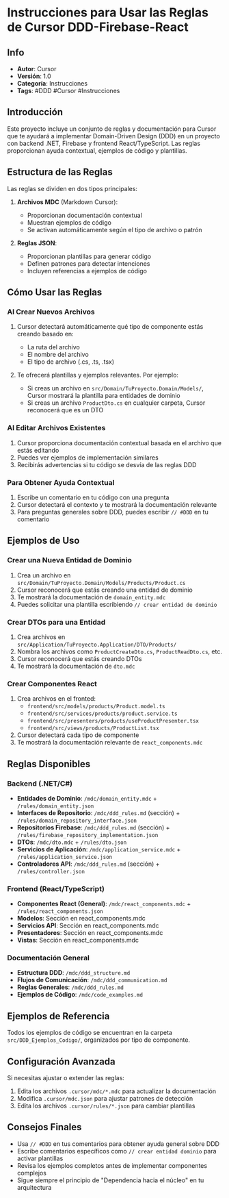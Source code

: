# Instrucciones para Usar las Reglas de Cursor DDD-Firebase-React

## Info

- **Autor**: Cursor
- **Versión**: 1.0
- **Categoría**: Instrucciones
- **Tags**: #DDD #Cursor #Instrucciones

## Introducción

Este proyecto incluye un conjunto de reglas y documentación para Cursor que te ayudará a implementar Domain-Driven Design (DDD) en un proyecto con backend .NET, Firebase y frontend React/TypeScript. Las reglas proporcionan ayuda contextual, ejemplos de código y plantillas.

## Estructura de las Reglas

Las reglas se dividen en dos tipos principales:

1. **Archivos MDC** (Markdown Cursor):

   - Proporcionan documentación contextual
   - Muestran ejemplos de código
   - Se activan automáticamente según el tipo de archivo o patrón

2. **Reglas JSON**:
   - Proporcionan plantillas para generar código
   - Definen patrones para detectar intenciones
   - Incluyen referencias a ejemplos de código

## Cómo Usar las Reglas

### Al Crear Nuevos Archivos

1. Cursor detectará automáticamente qué tipo de componente estás creando basado en:

   - La ruta del archivo
   - El nombre del archivo
   - El tipo de archivo (.cs, .ts, .tsx)

2. Te ofrecerá plantillas y ejemplos relevantes. Por ejemplo:
   - Si creas un archivo en `src/Domain/TuProyecto.Domain/Models/`, Cursor mostrará la plantilla para entidades de dominio
   - Si creas un archivo `ProductDto.cs` en cualquier carpeta, Cursor reconocerá que es un DTO

### Al Editar Archivos Existentes

1. Cursor proporciona documentación contextual basada en el archivo que estás editando
2. Puedes ver ejemplos de implementación similares
3. Recibirás advertencias si tu código se desvía de las reglas DDD

### Para Obtener Ayuda Contextual

1. Escribe un comentario en tu código con una pregunta
2. Cursor detectará el contexto y te mostrará la documentación relevante
3. Para preguntas generales sobre DDD, puedes escribir `// #DDD` en tu comentario

## Ejemplos de Uso

### Crear una Nueva Entidad de Dominio

1. Crea un archivo en `src/Domain/TuProyecto.Domain/Models/Products/Product.cs`
2. Cursor reconocerá que estás creando una entidad de dominio
3. Te mostrará la documentación de `domain_entity.mdc`
4. Puedes solicitar una plantilla escribiendo `// crear entidad de dominio`

### Crear DTOs para una Entidad

1. Crea archivos en `src/Application/TuProyecto.Application/DTO/Products/`
2. Nombra los archivos como `ProductCreateDto.cs`, `ProductReadDto.cs`, etc.
3. Cursor reconocerá que estás creando DTOs
4. Te mostrará la documentación de `dto.mdc`

### Crear Componentes React

1. Crea archivos en el fronted:
   - `frontend/src/models/products/Product.model.ts`
   - `frontend/src/services/products/product.service.ts`
   - `frontend/src/presenters/products/useProductPresenter.tsx`
   - `frontend/src/views/products/ProductList.tsx`
2. Cursor detectará cada tipo de componente
3. Te mostrará la documentación relevante de `react_components.mdc`

## Reglas Disponibles

### Backend (.NET/C#)

- **Entidades de Dominio**: `/mdc/domain_entity.mdc` + `/rules/domain_entity.json`
- **Interfaces de Repositorio**: `/mdc/ddd_rules.md` (sección) + `/rules/domain_repository_interface.json`
- **Repositorios Firebase**: `/mdc/ddd_rules.md` (sección) + `/rules/firebase_repository_implementation.json`
- **DTOs**: `/mdc/dto.mdc` + `/rules/dto.json`
- **Servicios de Aplicación**: `/mdc/application_service.mdc` + `/rules/application_service.json`
- **Controladores API**: `/mdc/ddd_rules.md` (sección) + `/rules/controller.json`

### Frontend (React/TypeScript)

- **Componentes React (General)**: `/mdc/react_components.mdc` + `/rules/react_components.json`
- **Modelos**: Sección en react_components.mdc
- **Servicios API**: Sección en react_components.mdc
- **Presentadores**: Sección en react_components.mdc
- **Vistas**: Sección en react_components.mdc

### Documentación General

- **Estructura DDD**: `/mdc/ddd_structure.md`
- **Flujos de Comunicación**: `/mdc/ddd_communication.md`
- **Reglas Generales**: `/mdc/ddd_rules.md`
- **Ejemplos de Código**: `/mdc/code_examples.md`

## Ejemplos de Referencia

Todos los ejemplos de código se encuentran en la carpeta `src/DDD_Ejemplos_Codigo/`, organizados por tipo de componente.

## Configuración Avanzada

Si necesitas ajustar o extender las reglas:

1. Edita los archivos `.cursor/mdc/*.mdc` para actualizar la documentación
2. Modifica `.cursor/mdc.json` para ajustar patrones de detección
3. Edita los archivos `.cursor/rules/*.json` para cambiar plantillas

## Consejos Finales

- Usa `// #DDD` en tus comentarios para obtener ayuda general sobre DDD
- Escribe comentarios específicos como `// crear entidad dominio` para activar plantillas
- Revisa los ejemplos completos antes de implementar componentes complejos
- Sigue siempre el principio de "Dependencia hacia el núcleo" en tu arquitectura
